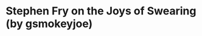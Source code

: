 <!--
id: 12528687382
link: http://tumblr.atmos.org/post/12528687382/stephen-fry-on-the-joys-of-swearing-by
slug: stephen-fry-on-the-joys-of-swearing-by
date: Tue Nov 08 2011 14:35:21 GMT-0800 (PST)
publish: 2011-11-08
tags: 
title: Stephen Fry on the Joys of Swearing (by gsmokeyjoe)
-->


Stephen Fry on the Joys of Swearing (by gsmokeyjoe)
===================================================



